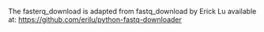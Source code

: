 The fasterq_download is adapted from fastq_download by Erick Lu available at: https://github.com/erilu/python-fastq-downloader
